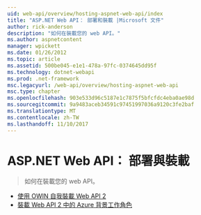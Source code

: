 ```yaml
---
uid: web-api/overview/hosting-aspnet-web-api/index
title: "ASP.NET Web API： 部署和裝載 |Microsoft 文件"
author: rick-anderson
description: "如何在裝載您的 web API。"
ms.author: aspnetcontent
manager: wpickett
ms.date: 01/26/2012
ms.topic: article
ms.assetid: 500be045-e1e1-478a-97fc-0374645dd95f
ms.technology: dotnet-webapi
ms.prod: .net-framework
msc.legacyurl: /web-api/overview/hosting-aspnet-web-api
msc.type: chapter
ms.openlocfilehash: 903e533d96c5187e1c7875f5bfcfdc4eba0ae98d
ms.sourcegitcommit: 9a9483aceb34591c97451997036a9120c3fe2baf
ms.translationtype: MT
ms.contentlocale: zh-TW
ms.lasthandoff: 11/10/2017
---
```

<a name="aspnet-web-api-deployment-and-hosting"></a>ASP.NET Web API： 部署與裝載
====================
> 如何在裝載您的 web API。


- [使用 OWIN 自我裝載 Web API 2](use-owin-to-self-host-web-api.md)
- [裝載 Web API 2 中的 Azure 背景工作角色](host-aspnet-web-api-in-an-azure-worker-role.md)
